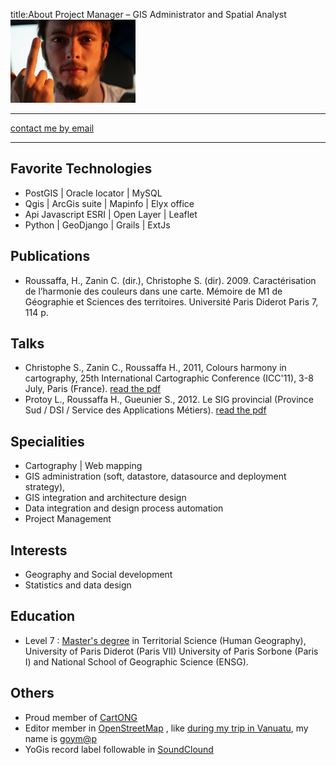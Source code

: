 title:About
Project Manager – GIS Administrator and Spatial Analyst
![Alt Text]({face}/../../images/face.jpg)


----------
[contact me by email](yogis@alwaysdata.net)


----------


Favorite Technologies
-

* PostGIS | Oracle locator | MySQL
* Qgis | ArcGis suite | Mapinfo | Elyx office
* Api Javascript ESRI | Open Layer | Leaflet
* Python | GeoDjango | Grails | ExtJs



Publications
-

* Roussaffa, H., Zanin C. (dir.), Christophe S. (dir). 2009. Caractérisation de l’harmonie des couleurs dans une carte. Mémoire de M1 de Géographie et Sciences des territoires. Université Paris Diderot Paris 7, 114 p.

Talks
-

* Christophe S., Zanin C., Roussaffa H., 2011, Colours harmony in cartography, 25th International Cartographic Conference (ICC'11), 3-8 July, Paris (France). [read the pdf](http://icaci.org/files/documents/ICC_proceedings/ICC2011/Oral%20Presentations%20PDF/B1-Graphical%20Semiology,%20visual%20variables/CO-084.pdf)
* Protoy L., Roussaffa H., Gueunier S., 2012.  Le SIG provincial (Province Sud / DSI / Service des Applications Métiers). [read the pdf](ftp://ftp.gouv.nc/sig/PUBLIC/matinee/5_SIGprovinceSud_LeaProtoy_HugoRoussaffa_SebastienGueunier.pdf)


Specialities
-

* Cartography | Web mapping
* GIS administration (soft, datastore, datasource and deployment strategy),
* GIS integration and architecture design 
* Data integration and design process automation
* Project Management


Interests
-

* Geography and Social development 
* Statistics and data design

Education
-
* Level 7 : [Master's degree](http://en.wikipedia.org/Master's_degree#France) in Territorial Science (Human Geography), University of Paris Diderot (Paris VII) University of Paris Sorbone (Paris I) and National School of Geographic Science (ENSG).

Others
-
* Proud member of [CartONG](http://www.cartong.org) 
* Editor member in [OpenStreetMap](http://openstreetmap.org) , like [during  my trip in Vanuatu](https://www.openstreetmap.org/user/goym@p/history#map=7/-18.698/168.673), my name is [goym@p](https://www.openstreetmap.org/user/goym@p)
* YoGis record label followable in [SoundClound](https://soundcloud.com/yogis-record) 
